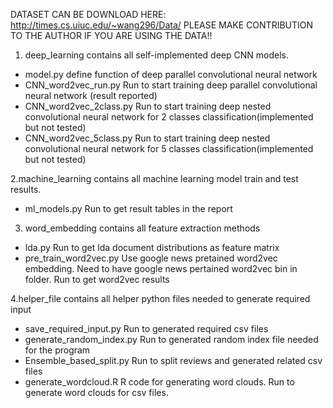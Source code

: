 DATASET CAN BE DOWNLOAD HERE: http://times.cs.uiuc.edu/~wang296/Data/
PLEASE MAKE CONTRIBUTION TO THE AUTHOR IF YOU ARE USING THE DATA!!

1. deep_learning contains all self-implemented deep CNN models. 
- model.py 
define function of deep parallel convolutional neural network 
- CNN_word2vec_run.py
Run to start training deep parallel convolutional neural network (result reported)
- CNN_word2vec_2class.py
Run to start training deep nested convolutional neural network for 2 classes classification(implemented but not tested)
- CNN_word2vec_5class.py
Run to start training deep nested convolutional neural network for 5 classes classification(implemented but not tested)

2.machine_learning contains all machine learning model train and test results.
- ml_models.py
Run to get result tables in the report

3. word_embedding contains all feature extraction methods 
- lda.py
Run to get lda document distributions as feature matrix
- pre_train_word2vec.py
Use google news pretained word2vec embedding. Need to have google news pertained word2vec bin in folder. Run to get word2vec results

4.helper_file contains all helper python files needed to generate required input 
- save_required_input.py
Run to generated required csv files
- generate_random_index.py
Run to generated random index file needed for the program
- Ensemble_based_split.py
Run to split reviews and generated related csv files
- generate_wordcloud.R
R code for generating word clouds. Run to generate word clouds for csv files. 
